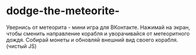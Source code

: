 # dodge-the-meteorite-
Увернись от метеорита - мини игра для ВКонтакте. Нажимай на экран, чтобы сменить направление корабля и уворачивайся от метеоритного дождя. Собирай монеты и обновляй внешний вид своего корабля. (чистый JS)
